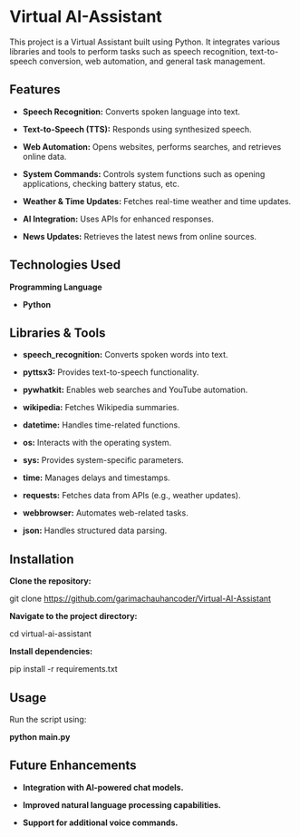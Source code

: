 # **Virtual AI-Assistant**

This project is a Virtual Assistant built using Python. It integrates various libraries and tools to perform tasks such as speech recognition, text-to-speech conversion, web automation, and general task management.

## **Features**

- **Speech Recognition:** Converts spoken language into text.

- **Text-to-Speech (TTS):** Responds using synthesized speech.

- **Web Automation:** Opens websites, performs searches, and retrieves online data.

- **System Commands:** Controls system functions such as opening applications, checking battery status, etc.

- **Weather & Time Updates:** Fetches real-time weather and time updates.

- **AI Integration:** Uses APIs for enhanced responses.

- **News Updates:** Retrieves the latest news from online sources.

## **Technologies Used**

**Programming Language**

- **Python**

## **Libraries & Tools**

- **speech_recognition:** Converts spoken words into text.

- **pyttsx3:** Provides text-to-speech functionality.

- **pywhatkit:** Enables web searches and YouTube automation.

- **wikipedia:** Fetches Wikipedia summaries.

- **datetime:** Handles time-related functions.

- **os:** Interacts with the operating system.

- **sys:** Provides system-specific parameters.

- **time:** Manages delays and timestamps.

- **requests:** Fetches data from APIs (e.g., weather updates).

- **webbrowser:** Automates web-related tasks.

- **json:** Handles structured data parsing.

## **Installation**

**Clone the repository:**

git clone https://github.com/garimachauhancoder/Virtual-AI-Assistant

**Navigate to the project directory:**

cd virtual-ai-assistant

**Install dependencies:**

pip install -r requirements.txt

## **Usage**

Run the script using:

**python main.py**

## **Future Enhancements**

- **Integration with AI-powered chat models.**

- **Improved natural language processing capabilities.**

- **Support for additional voice commands.**

